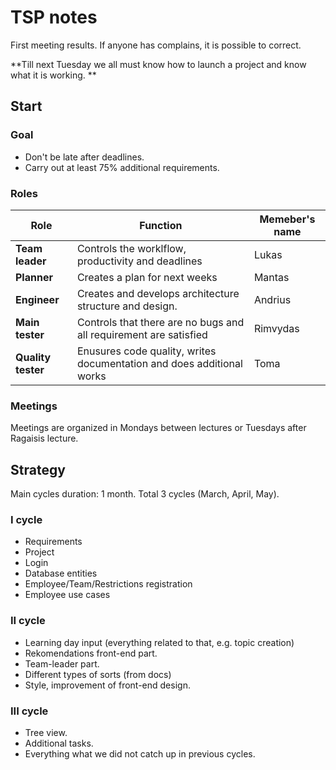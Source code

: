 # TSP notes

First meeting results. If anyone has complains, it is possible to correct.

**Till next Tuesday we all must know how to launch a project and know what it is working. ** 

## Start

### Goal

- Don't be late after deadlines.
- Carry out at least 75% additional requirements.

### Roles

| Role | Function | Memeber's name |
| ------------------------ | ----------------------------------------------------------------------- | -------- |
| **Team leader**          | Controls the worklflow, productivity and deadlines                      | Lukas    |
| **Planner**              | Creates a plan for next weeks                                           | Mantas   |
| **Engineer**             | Creates and develops architecture structure and design.                 | Andrius  |
| **Main tester**          | Controls that there are no bugs and all requirement are satisfied       | Rimvydas |
| **Quality tester**       | Enusures code quality, writes documentation and does additional works   | Toma     |

### Meetings

Meetings are organized in Mondays between lectures or Tuesdays after Ragaisis lecture.

## Strategy

Main cycles duration: 1 month. Total 3 cycles (March, April, May).

### I cycle

- Requirements
- Project
- Login
- Database entities
- Employee/Team/Restrictions registration
- Employee use cases

### II cycle

- Learning day input (everything related to that, e.g. topic creation)
- Rekomendations front-end part.
- Team-leader part.
- Different types of sorts (from docs)
- Style, improvement of front-end design. 

### III cycle

- Tree view.
- Additional tasks.
- Everything what we did not catch up in previous cycles.
